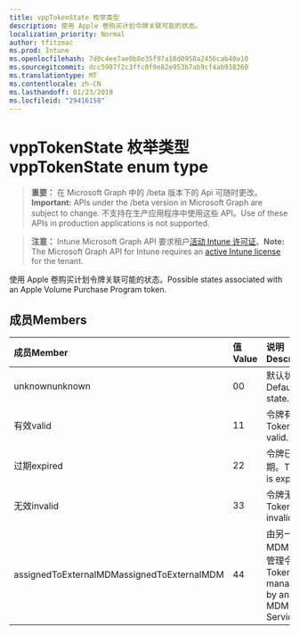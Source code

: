```yaml
---
title: vppTokenState 枚举类型
description: 使用 Apple 卷购买计划令牌关联可能的状态。
localization_priority: Normal
author: tfitzmac
ms.prod: Intune
ms.openlocfilehash: 7d0c4ee7ae0b8e35f97a18d0958a2456cab40a10
ms.sourcegitcommit: dcc5907f2c3ffc0f0e82e953b7ab9cf4ab938360
ms.translationtype: MT
ms.contentlocale: zh-CN
ms.lasthandoff: 01/23/2019
ms.locfileid: "29416158"
---
```

# <a name="vpptokenstate-enum-type"></a><span data-ttu-id="21ea8-103">vppTokenState 枚举类型</span><span class="sxs-lookup"><span data-stu-id="21ea8-103">vppTokenState enum type</span></span>

> <span data-ttu-id="21ea8-104">**重要：** 在 Microsoft Graph 中的 /beta 版本下的 Api 可随时更改。</span><span class="sxs-lookup"><span data-stu-id="21ea8-104">**Important:** APIs under the /beta version in Microsoft Graph are subject to change.</span></span> <span data-ttu-id="21ea8-105">不支持在生产应用程序中使用这些 API。</span><span class="sxs-lookup"><span data-stu-id="21ea8-105">Use of these APIs in production applications is not supported.</span></span>

> <span data-ttu-id="21ea8-106">**注意：** Intune Microsoft Graph API 要求租户[活动 Intune 许可证](https://go.microsoft.com/fwlink/?linkid=839381)。</span><span class="sxs-lookup"><span data-stu-id="21ea8-106">**Note:** The Microsoft Graph API for Intune requires an [active Intune license](https://go.microsoft.com/fwlink/?linkid=839381) for the tenant.</span></span>

<span data-ttu-id="21ea8-107">使用 Apple 卷购买计划令牌关联可能的状态。</span><span class="sxs-lookup"><span data-stu-id="21ea8-107">Possible states associated with an Apple Volume Purchase Program token.</span></span>

## <a name="members"></a><span data-ttu-id="21ea8-108">成员</span><span class="sxs-lookup"><span data-stu-id="21ea8-108">Members</span></span>
|<span data-ttu-id="21ea8-109">成员</span><span class="sxs-lookup"><span data-stu-id="21ea8-109">Member</span></span>|<span data-ttu-id="21ea8-110">值</span><span class="sxs-lookup"><span data-stu-id="21ea8-110">Value</span></span>|<span data-ttu-id="21ea8-111">说明</span><span class="sxs-lookup"><span data-stu-id="21ea8-111">Description</span></span>|
|:---|:---|:---|
|<span data-ttu-id="21ea8-112">unknown</span><span class="sxs-lookup"><span data-stu-id="21ea8-112">unknown</span></span>|<span data-ttu-id="21ea8-113">0</span><span class="sxs-lookup"><span data-stu-id="21ea8-113">0</span></span>|<span data-ttu-id="21ea8-114">默认状态。</span><span class="sxs-lookup"><span data-stu-id="21ea8-114">Default state.</span></span>|
|<span data-ttu-id="21ea8-115">有效</span><span class="sxs-lookup"><span data-stu-id="21ea8-115">valid</span></span>|<span data-ttu-id="21ea8-116">1</span><span class="sxs-lookup"><span data-stu-id="21ea8-116">1</span></span>|<span data-ttu-id="21ea8-117">令牌有效。</span><span class="sxs-lookup"><span data-stu-id="21ea8-117">Token is valid.</span></span>|
|<span data-ttu-id="21ea8-118">过期</span><span class="sxs-lookup"><span data-stu-id="21ea8-118">expired</span></span>|<span data-ttu-id="21ea8-119">2</span><span class="sxs-lookup"><span data-stu-id="21ea8-119">2</span></span>|<span data-ttu-id="21ea8-120">令牌已过期。</span><span class="sxs-lookup"><span data-stu-id="21ea8-120">Token is expired.</span></span>|
|<span data-ttu-id="21ea8-121">无效</span><span class="sxs-lookup"><span data-stu-id="21ea8-121">invalid</span></span>|<span data-ttu-id="21ea8-122">3</span><span class="sxs-lookup"><span data-stu-id="21ea8-122">3</span></span>|<span data-ttu-id="21ea8-123">令牌无效。</span><span class="sxs-lookup"><span data-stu-id="21ea8-123">Token is invalid.</span></span>|
|<span data-ttu-id="21ea8-124">assignedToExternalMDM</span><span class="sxs-lookup"><span data-stu-id="21ea8-124">assignedToExternalMDM</span></span>|<span data-ttu-id="21ea8-125">4</span><span class="sxs-lookup"><span data-stu-id="21ea8-125">4</span></span>|<span data-ttu-id="21ea8-126">由另一个 MDM 服务管理令牌。</span><span class="sxs-lookup"><span data-stu-id="21ea8-126">Token is managed by another MDM Service.</span></span>|





